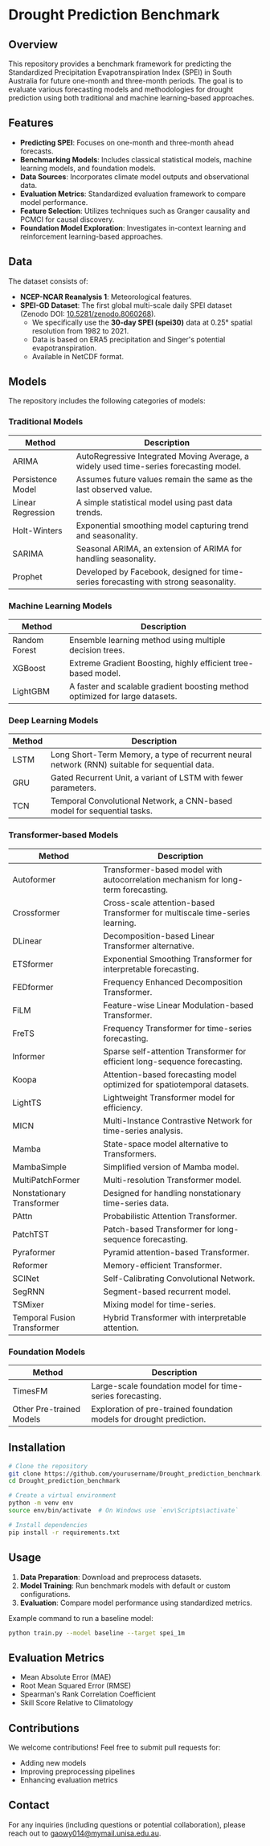# Drought Prediction Benchmark

## Overview
This repository provides a benchmark framework for predicting the Standardized Precipitation Evapotranspiration Index (SPEI) in South Australia for future one-month and three-month periods. The goal is to evaluate various forecasting models and methodologies for drought prediction using both traditional and machine learning-based approaches.

## Features
- **Predicting SPEI**: Focuses on one-month and three-month ahead forecasts.
- **Benchmarking Models**: Includes classical statistical models, machine learning models, and foundation models.
- **Data Sources**: Incorporates climate model outputs and observational data.
- **Evaluation Metrics**: Standardized evaluation framework to compare model performance.
- **Feature Selection**: Utilizes techniques such as Granger causality and PCMCI for causal discovery.
- **Foundation Model Exploration**: Investigates in-context learning and reinforcement learning-based approaches.

## Data
The dataset consists of:
- **NCEP-NCAR Reanalysis 1**: Meteorological features.
- **SPEI-GD Dataset**: The first global multi-scale daily SPEI dataset (Zenodo DOI: [10.5281/zenodo.8060268](https://doi.org/10.5281/zenodo.8060268)).
  - We specifically use the **30-day SPEI (spei30)** data at 0.25° spatial resolution from 1982 to 2021.
  - Data is based on ERA5 precipitation and Singer's potential evapotranspiration.
  - Available in NetCDF format.

## Models
The repository includes the following categories of models:

### Traditional Models
| Method | Description |
|--------|-------------|
| ARIMA | AutoRegressive Integrated Moving Average, a widely used time-series forecasting model. |
| Persistence Model | Assumes future values remain the same as the last observed value. |
| Linear Regression | A simple statistical model using past data trends. |
| Holt-Winters | Exponential smoothing model capturing trend and seasonality. |
| SARIMA | Seasonal ARIMA, an extension of ARIMA for handling seasonality. |
| Prophet | Developed by Facebook, designed for time-series forecasting with strong seasonality. |

### Machine Learning Models
| Method | Description |
|--------|-------------|
| Random Forest | Ensemble learning method using multiple decision trees. |
| XGBoost | Extreme Gradient Boosting, highly efficient tree-based model. |
| LightGBM | A faster and scalable gradient boosting method optimized for large datasets. |

### Deep Learning Models
| Method | Description |
|--------|-------------|
| LSTM | Long Short-Term Memory, a type of recurrent neural network (RNN) suitable for sequential data. |
| GRU | Gated Recurrent Unit, a variant of LSTM with fewer parameters. |
| TCN | Temporal Convolutional Network, a CNN-based model for sequential tasks. |

### Transformer-based Models
| Method | Description |
|--------|-------------|
| Autoformer | Transformer-based model with autocorrelation mechanism for long-term forecasting. |
| Crossformer | Cross-scale attention-based Transformer for multiscale time-series learning. |
| DLinear | Decomposition-based Linear Transformer alternative. |
| ETSformer | Exponential Smoothing Transformer for interpretable forecasting. |
| FEDformer | Frequency Enhanced Decomposition Transformer. |
| FiLM | Feature-wise Linear Modulation-based Transformer. |
| FreTS | Frequency Transformer for time-series forecasting. |
| Informer | Sparse self-attention Transformer for efficient long-sequence forecasting. |
| Koopa | Attention-based forecasting model optimized for spatiotemporal datasets. |
| LightTS | Lightweight Transformer model for efficiency. |
| MICN | Multi-Instance Contrastive Network for time-series analysis. |
| Mamba | State-space model alternative to Transformers. |
| MambaSimple | Simplified version of Mamba model. |
| MultiPatchFormer | Multi-resolution Transformer model. |
| Nonstationary Transformer | Designed for handling nonstationary time-series data. |
| PAttn | Probabilistic Attention Transformer. |
| PatchTST | Patch-based Transformer for long-sequence forecasting. |
| Pyraformer | Pyramid attention-based Transformer. |
| Reformer | Memory-efficient Transformer. |
| SCINet | Self-Calibrating Convolutional Network. |
| SegRNN | Segment-based recurrent model. |
| TSMixer | Mixing model for time-series. |
| Temporal Fusion Transformer | Hybrid Transformer with interpretable attention. |

### Foundation Models
| Method | Description |
|--------|-------------|
| TimesFM | Large-scale foundation model for time-series forecasting. |
| Other Pre-trained Models | Exploration of pre-trained foundation models for drought prediction. |

## Installation
```bash
# Clone the repository
git clone https://github.com/yourusername/Drought_prediction_benchmark.git
cd Drought_prediction_benchmark

# Create a virtual environment
python -m venv env
source env/bin/activate  # On Windows use `env\Scripts\activate`

# Install dependencies
pip install -r requirements.txt
```

## Usage
1. **Data Preparation**: Download and preprocess datasets.
2. **Model Training**: Run benchmark models with default or custom configurations.
3. **Evaluation**: Compare model performance using standardized metrics.

Example command to run a baseline model:
```bash
python train.py --model baseline --target spei_1m
```

## Evaluation Metrics
- Mean Absolute Error (MAE)
- Root Mean Squared Error (RMSE)
- Spearman's Rank Correlation Coefficient
- Skill Score Relative to Climatology

## Contributions
We welcome contributions! Feel free to submit pull requests for:
- Adding new models
- Improving preprocessing pipelines
- Enhancing evaluation metrics


## Contact
For any inquiries (including questions or potential collaboration), please reach out to gaowy014@mymail.unisa.edu.au.

